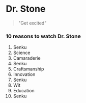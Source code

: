 # Dr. Stone
> "Get excited"

### 10 reasons to watch Dr. Stone
1. Senku
2. Science
3. Camaraderie
4. Senku
5. Craftsmanship
6. Innovation
7. Senku
8. Wit
9. Education
10. Senku  


